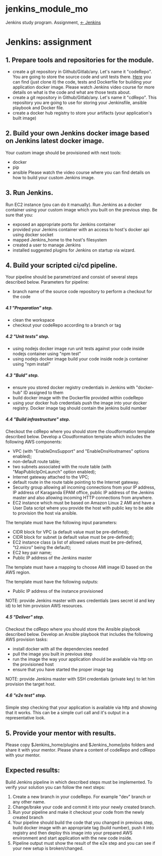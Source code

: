 # jenkins_module_mo
Jenkins study program. Assignment,
[&larr; Jenkins ](README.md)


# Jenkins: assignment
## 1. Prepare tools and repositories for the module. 
- create a git repository in Github/Gitlab/any. Let's name it "codeRepo". You are going to store the source code and unit tests there. [Here](https://github.com/wardviaene/docker-demo) you can find (just clone it) the code, tests and Dockerfile for building your application docker image. Please watch Jenkins video course for more details on what is the code and what are those tests about.   
- create a git repository in Github/Gitlab/any. Let's name it "cdRepo". This repository you are going to use for storing your Jenkinsfile, ansible playbook and Docker file.
- create a docker hub registry to store your artifacts (your application's built image)


## 2. Build your own Jenkins docker image based on Jenkins latest docker image.
Your custom image should be provisioned with next tools:
- docker
- pip
- ansible
Please watch the video course where you can find details on how to build your custom Jenkins image.


## 3. Run Jenkins.
Run EC2 instance (you can do it manually). Run Jenkins as a docker container using your custom image which you built on the previous step.
Be sure that you:
- exposed an appropriate ports for Jenkins container
- provided your Jenkins container with an access to host's docker api using docker socket
- mapped Jenkins_home to the host's filesystem 
- created a user to manage Jenkins
- installed suggested plugins for Jenkins on startup via wizard.


## 4. Build your scripted ci/cd pipeline. 
Your pipeline should be parametrized and consist of several steps described below.
Parameters for pipeline:
- branch name of the source code repository to perform a checkout for the code 

##### 4.1 "Preparation" step.
- clean the workspace
- checkout your codeRepo according to a branch or tag

##### 4.2 "Unit tests" step.
- using nodejs docker image run unit tests against your code inside nodejs container using "npm test"
- using nodejs docker image build your code inside node js container using "npm install"

##### 4.3 "Buld"  step.
- ensure you stored docker registry credentials in Jenkins with "docker-hub" ID assigned to them
- build docker image with the Dockerfile provided within codeRepo
- using your docker hub credentials push the image into your docker registry. Docker image tag should contain the jenkins build number 

##### 4.4 "Build infrastructure" step.
Checkout the cdRepo where you should store the cloudformation template described below.
Develop a Cloudformation template which includes the following AWS components:

- VPC (with "EnableDnsSupport" and "EnableDnsHostnames" options enabled);
- non-default route table;
- two subnets associated with the route table (with "MapPublicIpOnLaunch" option enabled);
- Internet gateway attached to the VPC;
- default route in the route table pointing to the Internet gateway.
- Security group allowing all incoming connections from your IP address, IP address of Karaganda EPAM office, public IP address of the Jenkins master and also allowing incoming HTTP connections from anywhere.
- EC2 instance which must be based on Amazon Linux 2 AMI and have a User Data script where you provide the host with public key to be able to provision the host via ansible.



The template must have the following input parameters:

- CIDR block for VPC (a default value must be pre-defined);
- CIDR block for subnet (a default value must be pre-defined);
- EC2 instance class (a list of allowed values must be pre-defined, "t2.micro" being the default);
- EC2 key pair name;
- Public IP address of the Jenkins master

The template must have a mapping to choose AMI image ID based on the AWS region.

The template must have the following outputs:

- Public IP address of the instance provisioned

NOTE: provide Jenkins master with aws credentials (aws secret id and key id) to let him provision AWS resources. 

##### 4.5 "Deliver" step.
Checkout the cdRepo where you should store the Ansible playbook described below.
Develop an Ansible playbook that includes the following AWS provision tasks:
- install docker with all the dependencies needed
- pull the image you built in previous step
- run the image the way your application should be available via http on the provisioned host 
- ensure that you have started the proper image tag

NOTE: provide Jenkins master with SSH credentials (private key) to let him provision the target host.


##### 4.6 "e2e test" step.
Simple step checking that your application is available via http and showing that it works.
This can be a simple curl call and it's output in a representative look. 


## 5. Provide your mentor with results.
Please copy $Jenkins_home/plugins and $Jenkins_home/jobs folders and share it with your mentor.
Please share a content of codeRepo and cdRepo with your mentor.

## Expected results:
Build Jenkins pipeline in which described steps must be implemented. To verify your solution you can follow the next steps:
1. Create a new branch in your codeRepo. For example "dev" branch or any other name.
2. Change/brake your code and commit it into your newly created branch.
3. Run your pipeline and make it checkout your code from the newly created branch
4. Your pipeline should build the code that you changed in previous step, build docker image with an appropriate tag (build number), push it into registry and then deploy this image into your prepared AWS environment and start application with the new code inside.
5.   Pipeline output must show the result of the e2e step and you can see if your new setup is broken/changed.
